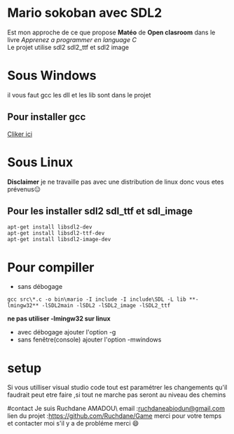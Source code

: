 # Mario sokoban avec SDL2
Est mon approche de ce que propose **Matéo** de **Open clasroom** dans le livre *Apprenez a programmer en language C* \
Le projet utilise sdl2 sdl2_ttf et sdl2 image

# Sous Windows
il vous faut gcc les dll et les lib sont dans le projet
## Pour installer gcc
[Cliker ici](http://www.mingw.org/wiki/howto_install_the_mingw_gcc_compiler_suite)
# Sous Linux
**Disclaimer** je ne travaille pas avec une distribution de linux donc vous etes prévenus:expressionless:
## Pour les installer sdl2 sdl_ttf et sdl_image
```
apt-get install libsdl2-dev
apt-get install libsdl2-ttf-dev
apt-get install libsdl2-image-dev
```
# Pour compiller 
* sans débogage
```
gcc src\*.c -o bin\mario -I include -I include\SDL -L lib **-lmingw32** -lSDL2main -lSDL2 -lSDL2_image -lSDL2_ttf
```
**ne pas utiliser -lmingw32 sur linux**
* avec débogage ajouter l'option -g
* sans fenêtre(console) ajouter l'option -mwindows
# setup
Si vous utilliser visual studio code tout est paramétrer
les changements qu'il faudrait peut etre faire ,si tout ne marche
pas seront au niveau des chemins

#contact
Je suis Ruchdane AMADOU\\
email :ruchdaneabiodun@gmail.com
lien du projet :https://github.com/Ruchdane/Game
merci pour votre temps et contacter moi s'il y a de probléme merci :smile:
